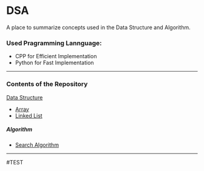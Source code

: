 # DSA
A place to summarize concepts used in the Data Structure and Algorithm.

### Used Pragramming Lannguage: 
- CPP for Efficient Implementation
- Python for Fast Implementation
***

### Contents of the Repository
[Data Structure](https://github.com/JoohanJin/DSA/tree/main/data_structure)
- [Array](https://github.com/JoohanJin/DSA/tree/main/data_structure/array)
- [Linked List](https://github.com/JoohanJin/DSA/tree/main/data_structure/tree)

##### Algorithm
- [Search Algorithm](https://github.com/JoohanJin/DSA/tree/main/algorithm/search_algorithm)
***

#TEST
